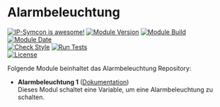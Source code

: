 # Alarmbeleuchtung  

[![IP-Symcon is awesome!](https://img.shields.io/badge/IP--Symcon-5.5-blue.svg)](https://www.symcon.de)
[![Module Version](https://img.shields.io/badge/Module_Version-5.00-blue.svg)]()
[![Module Build](https://img.shields.io/badge/Module_Build-1-blue.svg)]()
[![Module Date](https://img.shields.io/badge/Module_Date-20201120-blue.svg)]()  
[![Check Style](https://github.com/ubittner/Alarmbeleuchtung/workflows/Check%20Style/badge.svg)](https://github.com/ubittner/Alarmbeleuchtung/actions)
[![Run Tests](https://github.com/ubittner/Alarmbeleuchtung/workflows/Run%20Tests/badge.svg)](https://github.com/ubittner/Alarmbeleuchtung/actions)  
[![License](https://img.shields.io/badge/License-CC%20BY--NC--SA%204.0-green.svg)](https://creativecommons.org/licenses/by-nc-sa/4.0/)

Folgende Module beinhaltet das Alarmbeleuchtung Repository:  

- __Alarmbeleuchtung 1__ ([Dokumentation](Alarmbeleuchtung%201))  
    Dieses Modul schaltet eine Variable, um eine Alarmbeleuchtung zu schalten.